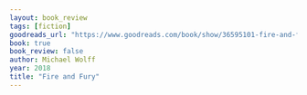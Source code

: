 ```yaml
---
layout: book_review
tags: [fiction]
goodreads_url: "https://www.goodreads.com/book/show/36595101-fire-and-fury"
book: true
book_review: false
author: Michael Wolff
year: 2018
title: "Fire and Fury"
---
```


